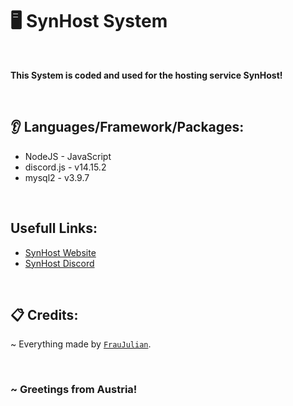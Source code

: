 # 🖥️ SynHost System

<br>

**This System is coded and used for the hosting service SynHost!**

<br>

## 👂 Languages/Framework/Packages:
- NodeJS - JavaScript
- discord.js - v14.15.2
- mysql2 - v3.9.7

<br>

## Usefull Links:
- [SynHost Website](https://synhost.de/)
- [SynHost Discord](https://discord.gg/ByJhNavpsd)

<br>

## 📋 Credits:
~ Everything made by [`FrauJulian`](https://github.com/FrauJulian). <br>

<br>

### ~ Greetings from Austria!

